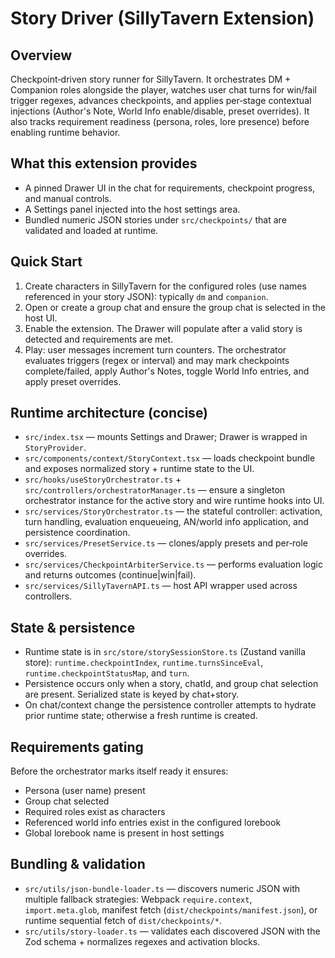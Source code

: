 # Story Driver (SillyTavern Extension)

## Overview
Checkpoint‑driven story runner for SillyTavern. It orchestrates DM + Companion roles alongside the player, watches user chat turns for win/fail trigger regexes, advances checkpoints, and applies per‑stage contextual injections (Author's Note, World Info enable/disable, preset overrides). It also tracks requirement readiness (persona, roles, lore presence) before enabling runtime behavior.

## What this extension provides
- A pinned Drawer UI in the chat for requirements, checkpoint progress, and manual controls.
- A Settings panel injected into the host settings area.
- Bundled numeric JSON stories under `src/checkpoints/` that are validated and loaded at runtime.

## Quick Start
1. Create characters in SillyTavern for the configured roles (use names referenced in your story JSON): typically `dm` and `companion`.
2. Open or create a group chat and ensure the group chat is selected in the host UI.
3. Enable the extension. The Drawer will populate after a valid story is detected and requirements are met.
4. Play: user messages increment turn counters. The orchestrator evaluates triggers (regex or interval) and may mark checkpoints complete/failed, apply Author's Notes, toggle World Info entries, and apply preset overrides.

## Runtime architecture (concise)
- `src/index.tsx` — mounts Settings and Drawer; Drawer is wrapped in `StoryProvider`.
- `src/components/context/StoryContext.tsx` — loads checkpoint bundle and exposes normalized story + runtime state to the UI.
- `src/hooks/useStoryOrchestrator.ts` + `src/controllers/orchestratorManager.ts` — ensure a singleton orchestrator instance for the active story and wire runtime hooks into UI.
- `src/services/StoryOrchestrator.ts` — the stateful controller: activation, turn handling, evaluation enqueueing, AN/world info application, and persistence coordination.
- `src/services/PresetService.ts` — clones/apply presets and per‑role overrides.
- `src/services/CheckpointArbiterService.ts` — performs evaluation logic and returns outcomes (continue|win|fail).
- `src/services/SillyTavernAPI.ts` — host API wrapper used across controllers.

## State & persistence
- Runtime state is in `src/store/storySessionStore.ts` (Zustand vanilla store): `runtime.checkpointIndex`, `runtime.turnsSinceEval`, `runtime.checkpointStatusMap`, and `turn`.
- Persistence occurs only when a story, chatId, and group chat selection are present. Serialized state is keyed by chat+story.
- On chat/context change the persistence controller attempts to hydrate prior runtime state; otherwise a fresh runtime is created.

## Requirements gating
Before the orchestrator marks itself ready it ensures:
- Persona (user name) present
- Group chat selected
- Required roles exist as characters
- Referenced world info entries exist in the configured lorebook
- Global lorebook name is present in host settings

## Bundling & validation
- `src/utils/json-bundle-loader.ts` — discovers numeric JSON with multiple fallback strategies: Webpack `require.context`, `import.meta.glob`, manifest fetch (`dist/checkpoints/manifest.json`), or runtime sequential fetch of `dist/checkpoints/*`.
- `src/utils/story-loader.ts` — validates each discovered JSON with the Zod schema + normalizes regexes and activation blocks.
